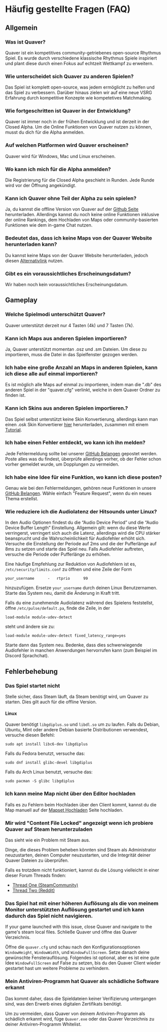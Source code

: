 # Häufig gestellte Fragen (FAQ)

## Allgemein

### Was ist Quaver?

Quaver ist ein kompetitives community-getriebenes open-source Rhythmus Spiel. Es wurde durch verschiedene klassische Rhythmus Spiele inspiriert und plant diese durch einen Fokus auf echtzeit Wettkampf zu erweitern.

### Wie unterscheidet sich Quaver zu anderen Spielen?

Das Spiel ist komplett open-source, was jedem ermöglicht zu helfen und das Spiel zu verbessern. Darüber hinaus zielen wir auf eine neue VSRG Erfahrung durch kompetitive Konzepte wie kompetetives Matchmaking.

### Wie fortgeschritten ist Quaver in der Entwicklung?

Quaver ist immer noch in der frühen Entwicklung und ist derzeit in der Closed Alpha. Um die Online Funktionen von Quaver nutzen zu können, musst du dich für die Alpha anmelden.

### Auf welchen Platformen wird Quaver erscheinen?

Quaver wird für Windows, Mac und Linux erscheinen.

### Wo kann ich mich für die Alpha anmelden?

Die Registrierung für die Closed Alpha geschieht in Runden. Jede Runde wird vor der Öffnung angekündigt.

### Kann ich Quaver ohne Teil der Alpha zu sein spielen?

Ja, du kannst die offline Version von Quaver auf der [Github Seite](https://github.com/Quaver/Quaver/releases) herunterladen. Allerdings kannst du noch keine online Funktionen inklusive der online Rankings, dem Hochladen von Maps oder community-basierten Funktionen wie dem in-game Chat nutzen.

### Bedeutet das, dass ich keine Maps von der Quaver Website herunterladen kann?

Du kannst keine Maps von der Quaver Website herunterladen, jedoch diesen [Alternativlink](https://rhythmgamers.net/pack/) nutzen.

### Gibt es ein voraussichtliches Erscheinungsdatum?

Wir haben noch kein voraussichtliches Erscheinungsdatum.

## Gameplay

### Welche Spielmodi unterschützt Quaver?

Quaver unterstützt derzeit nur 4 Tasten (4k) und 7 Tasten (7k).

### Kann ich Maps aus anderen Spielen importieren?

Ja, Quaver unterstützt momentan .osz und .sm Dateien. Um diese zu importieren, muss die Datei in das Spielfenster gezogen werden.

### Ich habe eine große Anzahl an Maps in anderen Spielen, kann ich diese alle auf einmal importieren?

Es ist möglich alle Maps auf einmal zu importieren, indem man die ".db" des anderen Spiel in der "quaver.cfg" verlinkt, welche in dem Quaver Ordner zu finden ist.

### Kann ich Skins aus anderen Spielen importieren.?

Das Spiel selbst unterstützt keine Skin Konvertierung, allerdings kann man einen .osk Skin Konvertierer [hier](https://rhythmgamers.net/QBC/) herunterladen, zusammen mit einem [Tutorial](https://www.youtube.com/watch?v=pWeLbx48NVI).

### Ich habe einen Fehler entdeckt, wo kann ich ihn melden?

Jede Fehlermeldung sollte bei unserer [GitHub Belangen](https://github.com/Quaver/Quaver/issues) gepostet werden. Poste alles was du findest, überprüfe allerdings vorher, ob der Fehler schon vorher gemeldet wurde, um Dopplungen zu vermeiden.

### Ich habe eine Idee für eine Funktion, wo kann ich diese posten?

Genau wie bei den Fehlermeldungen, gehören neue Funktionen in unsere [GitHub Belangen](https://github.com/Quaver/Quaver/issues). Wähle einfach "Feature Request", wenn du ein neues Thema erstellst.

### Wie reduziere ich die Audiolatenz der Hitsounds unter Linux?

In den Audio Optionen findest du die “Audio Device Period” und die “Audio Device Buffer Length” Einstellung. Allgemein gilt: wenn du diese Werte verringerst, verringert sich auch die Latenz, allerdings wird die CPU stärker beansprucht und die Wahrscheinlichkeit für Audiofehler erhöht sich. Versuche die Einstellung der Periode auf 2ms und die der Pufferlänge auf 8ms zu setzen und starte das Spiel neu. Falls Audiofehler auftreten, versuche die Periode oder Pufferlänge zu erhöhen.

Eine häufige Empfehlung zur Reduktion von Audiofehlern ist es, `/etc/security/limits.conf` zu öffnen und eine Zeile der Form
```
your_username      -   rtprio      99
```
hinzuzufügen. Ersetze `your_username` durch deinen Linux Benutzernamen. Starte das System neu, damit die Änderung in Kraft tritt.

Falls du eine zunehmende Audiolatenz während des Spielens feststellst, öffne `/etc/pulse/default.pa`, finde die Zeile, in der
```
load-module module-udev-detect
```
steht und ändere sie zu:
```
load-module module-udev-detect fixed_latency_range=yes
```
Starte dann das System neu. Bedenke, dass dies schwerwiegende Audiofehler in manchen Anwendungen hervorrufen kann (zum Beispiel im Discord Sprachchat).

## Fehlerbehebung

### Das Spiel startet nicht

Stelle sicher, dass Steam läuft, da Steam benötigt wird, um Quaver zu starten. Dies gilt auch für die offline Version.

#### Linux

Quaver benötigt `libgdiplus.so` und `libdl.so` um zu laufen. Falls du Debian, Ubuntu, Mint oder andere Debian basierte Distributionen verwendest, versuche diesen Befehl:
```shell
sudo apt install libc6-dev libgdiplus
```
Falls du Fedora benutzt, versuche das:
```shell
sudo dnf install glibc-devel libgdiplus
```
Falls du Arch Linux benutzt, versuche das:
```shell
sudo pacman -S glibc libgdiplus
```

### Ich kann meine Map nicht über den Editor hochladen

Falls es zu Fehlern beim Hochladen über den Client kommt, kannst du die Map manuell auf der [Mapset Hochladen](https://quavergame.com/upload/mapset/) Seite hochladen.

### Mir wird "Content File Locked" angezeigt wenn ich probiere Quaver auf Steam herunterzuladen

Das sieht wie ein Problem mit Steam aus.

Dinge, die dieses Problem beheben könnten sind Steam als Administrator neuzustarten, deinen Computer neuzustarten, und die Integrität deiner Quaver Dateien zu überprüfen.

Falls es trotzdem nicht funktioniert, kannst du die Lösung vielleicht in einer dieser Forum Threads finden:
- [Thread One (SteamCommunity)](https://steamcommunity.com/app/346110/discussions/0/333656722964822410/)
- [Thread Two (Reddit)](https://www.reddit.com/r/Steam/comments/5cnjzf/content_file_locked/)

### Das Spiel hat mit einer höheren Auflösung als die von meinem Monitor unterstützten Auflösung gestartet und ich kann dadurch das Spiel nicht navigieren.

If your game launched with this issue, close Quaver and navigate to the game's steam local files.
Schließe Quaver und öffne das Quaver Verzeichnis.

Öffne die `quaver.cfg` und schau nach den Konfigurationsoptionen `WindowHeight`, `WindowWidth`, und `WindowFullScreen`. Setze danach deine gewünschte Fensterauflösung. Folgendes ist optional, aber es ist eine gute Idee `WindowFullScreen` auf False zu setzen, bis du den Quaver Client wieder gestartet hast um weitere Probleme zu verhindern.

### Mein Antiviren-Programm hat Quaver als schädliche Software erkannt

Das kommt daher, dass die Spieldateien keiner Verifizierung untergangen sind, was den Erwerb eines digitalen Zertifikats benötigt.

Um zu vermeiden, dass Quaver von deinem Antiviren-Programm als schädlich erkannt wird, füge `Quaver.exe` oder das Quaver Verzeichnis zu deiner Antiviren-Programm Whitelist.
